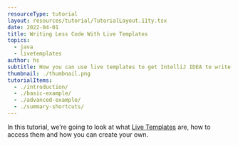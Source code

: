 ```yaml
---
resourceType: tutorial
layout: resources/tutorial/TutorialLayout.11ty.tsx
date: 2022-04-01
title: Writing Less Code With Live Templates
topics:
  - java
  - livetemplates
author: hs
subtitle: How you can use live templates to get IntelliJ IDEA to write more code for you
thumbnail: ./thumbnail.png
tutorialItems:
  - ./introduction/
  - ./basic-example/
  - ./advanced-example/
  - ./summary-shortcuts/
---
```


In this tutorial, we’re going to look at what [Live Templates](https://www.jetbrains.com/help/idea/using-live-templates.html) are, how to access them and how you can create your own.

